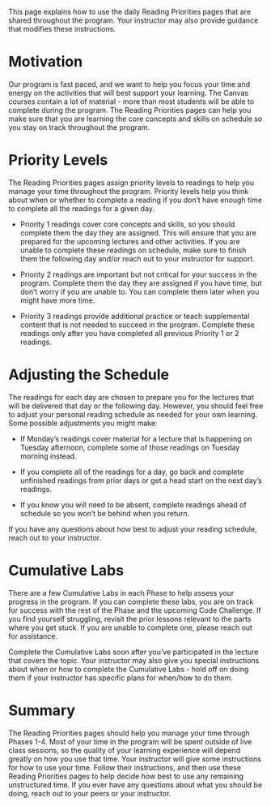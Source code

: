 This page explains how to use the daily Reading Priorities pages that are shared throughout the program. Your instructor may also provide guidance that modifies these instructions. 

# Motivation

Our program is fast paced, and we want to help you focus your time and energy on the activities that will best support your learning. The Canvas courses contain a lot of material - more than most students will be able to complete during the program. The Reading Priorities pages can help you make sure that you are learning the core concepts and skills on schedule so you stay on track throughout the program.

# Priority Levels

The Reading Priorities pages assign priority levels to readings to help you manage your time throughout the program. Priority levels help you think about when or whether to complete a reading if you don’t have enough time to complete all the readings for a given day. 

* Priority 1 readings cover core concepts and skills, so you should complete them the day they are assigned. This will ensure that you are prepared for the upcoming lectures and other activities. If you are unable to complete these readings on schedule, make sure to finish them the following day and/or reach out to your instructor for support.

* Priority 2 readings are important but not critical for your success in the program. Complete them the day they are assigned if you have time, but don’t worry if you are unable to. You can complete them later when you might have more time.

* Priority 3 readings provide additional practice or teach supplemental content that is not needed to succeed in the program. Complete these readings only after you have completed all previous Priority 1 or 2 readings.

# Adjusting the Schedule

The readings for each day are chosen to prepare you for the lectures that will be delivered that day or the following day. However, you should feel free to adjust your personal reading schedule as needed for your own learning. Some possible adjustments you might make: 

* If Monday’s readings cover material for a lecture that is happening on Tuesday afternoon, complete some of those readings on Tuesday morning instead.

* If you complete all of the readings for a day, go back and complete unfinished readings from prior days or get a head start on the next day’s readings.

* If you know you will need to be absent, complete readings ahead of schedule so you won’t be behind when you return.

If you have any questions about how best to adjust your reading schedule, reach out to your instructor.

# Cumulative Labs

There are a few Cumulative Labs in each Phase to help assess your progress in the program. If you can complete these labs, you are on track for success with the rest of the Phase and the upcoming Code Challenge. If you find yourself struggling, revisit the prior lessons relevant to the parts where you get stuck. If you are unable to complete one, please reach out for assistance. 

Complete the Cumulative Labs soon after you’ve participated in the lecture that covers the topic. Your instructor may also give you special instructions about when or how to complete the Cumulative Labs - hold off on doing them if your instructor has specific plans for when/how to do them.

# Summary

The Reading Priorities pages should help you manage your time through Phases 1-4. Most of your time in the program will be spent outside of live class sessions, so the quality of your learning experience will depend greatly on how you use that time. Your instructor will give some instructions for how to use your time. Follow their instructions, and then use these Reading Priorities pages to help decide how best to use any remaining unstructured time. If you ever have any questions about what you should be doing, reach out to your peers or your instructor.
